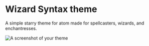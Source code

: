 # Wizard Syntax theme

A simple starry theme for atom made for spellcasters, wizards, and enchantresses.

![A screenshot of your theme](https://f.cloud.github.com/assets/69169/2289498/4c3cb0ec-a009-11e3-8dbd-077ee11741e5.gif)
